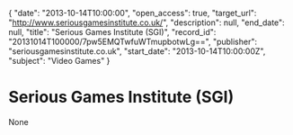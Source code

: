 {
  "date": "2013-10-14T10:00:00", 
  "open_access": true, 
  "target_url": "http://www.seriousgamesinstitute.co.uk/", 
  "description": null, 
  "end_date": null, 
  "title": "Serious Games Institute (SGI)", 
  "record_id": "20131014T100000/7pw5EMQTwfuWTmupbotwLg==", 
  "publisher": "seriousgamesinstitute.co.uk", 
  "start_date": "2013-10-14T10:00:00Z", 
  "subject": "Video Games"
}

# Serious Games Institute (SGI)

None